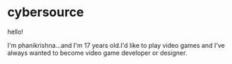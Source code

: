 # cybersource

hello!

I'm phanikrishna...and I'm 17 years old.I'd like to play video games and I've always wanted to become video game developer or designer.
